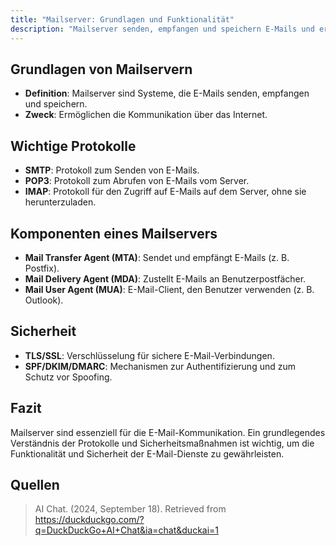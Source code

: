 ```yaml
---
title: "Mailserver: Grundlagen und Funktionalität"
description: "Mailserver senden, empfangen und speichern E-Mails und ermöglichen die Kommunikation über das Internet. Sie verwenden Protokolle wie SMTP, POP3 und IMAP sowie Sicherheitsmaßnahmen wie TLS/SSL und SPF/DKIM/DMARC."
---
```


## Grundlagen von Mailservern
- **Definition**: Mailserver sind Systeme, die E-Mails senden, empfangen und speichern.
- **Zweck**: Ermöglichen die Kommunikation über das Internet.

## Wichtige Protokolle
- **SMTP**: Protokoll zum Senden von E-Mails.
- **POP3**: Protokoll zum Abrufen von E-Mails vom Server.
- **IMAP**: Protokoll für den Zugriff auf E-Mails auf dem Server, ohne sie herunterzuladen.

## Komponenten eines Mailservers
- **Mail Transfer Agent (MTA)**: Sendet und empfängt E-Mails (z. B. Postfix).
- **Mail Delivery Agent (MDA)**: Zustellt E-Mails an Benutzerpostfächer.
- **Mail User Agent (MUA)**: E-Mail-Client, den Benutzer verwenden (z. B. Outlook).

## Sicherheit
- **TLS/SSL**: Verschlüsselung für sichere E-Mail-Verbindungen.
- **SPF/DKIM/DMARC**: Mechanismen zur Authentifizierung und zum Schutz vor Spoofing.

## Fazit
Mailserver sind essenziell für die E-Mail-Kommunikation. Ein grundlegendes Verständnis der Protokolle und Sicherheitsmaßnahmen ist wichtig, um die Funktionalität und Sicherheit der E-Mail-Dienste zu gewährleisten.

## Quellen

> AI Chat. (2024, September 18). Retrieved from https://duckduckgo.com/?q=DuckDuckGo+AI+Chat&ia=chat&duckai=1